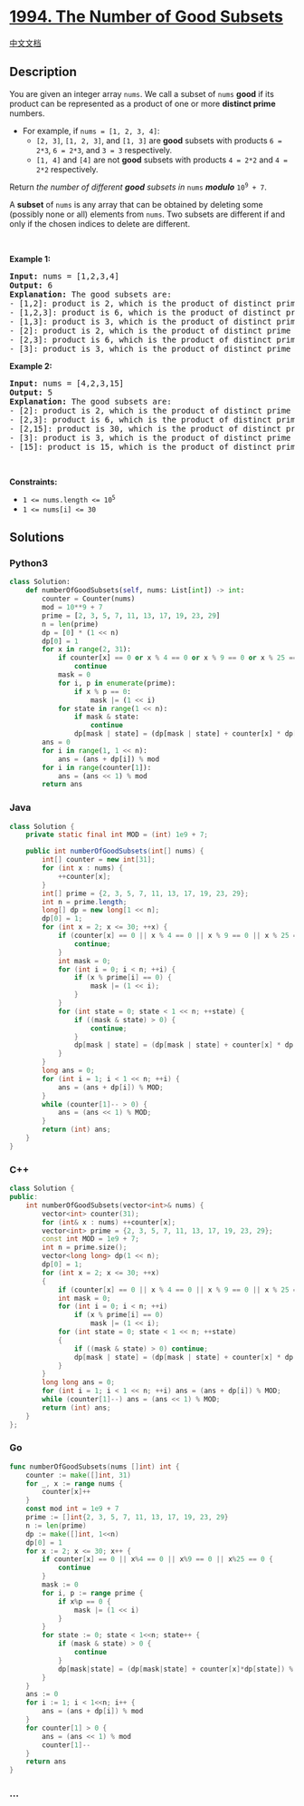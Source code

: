 # [1994. The Number of Good Subsets](https://leetcode.com/problems/the-number-of-good-subsets)

[中文文档](/solution/1900-1999/1994.The%20Number%20of%20Good%20Subsets/README.md)

## Description

<p>You are given an integer array <code>nums</code>. We call a subset of <code>nums</code> <strong>good</strong> if its product can be represented as a product of one or more <strong>distinct prime</strong> numbers.</p>

<ul>
	<li>For example, if <code>nums = [1, 2, 3, 4]</code>:
    <ul>
    	<li><code>[2, 3]</code>, <code>[1, 2, 3]</code>, and <code>[1, 3]</code> are <strong>good</strong> subsets with products <code>6 = 2*3</code>, <code>6 = 2*3</code>, and <code>3 = 3</code> respectively.</li>
    	<li><code>[1, 4]</code> and <code>[4]</code> are not <strong>good</strong> subsets with products <code>4 = 2*2</code> and <code>4 = 2*2</code> respectively.</li>
    </ul>
    </li>

</ul>

<p>Return <em>the number of different <strong>good</strong> subsets in </em><code>nums</code><em> <strong>modulo</strong> </em><code>10<sup>9</sup> + 7</code>.</p>

<p>A <strong>subset</strong> of <code>nums</code> is any array that can be obtained by deleting some (possibly none or all) elements from <code>nums</code>. Two subsets are different if and only if the chosen indices to delete are different.</p>

<p>&nbsp;</p>
<p><strong>Example 1:</strong></p>

<pre>
<strong>Input:</strong> nums = [1,2,3,4]
<strong>Output:</strong> 6
<strong>Explanation:</strong> The good subsets are:
- [1,2]: product is 2, which is the product of distinct prime 2.
- [1,2,3]: product is 6, which is the product of distinct primes 2 and 3.
- [1,3]: product is 3, which is the product of distinct prime 3.
- [2]: product is 2, which is the product of distinct prime 2.
- [2,3]: product is 6, which is the product of distinct primes 2 and 3.
- [3]: product is 3, which is the product of distinct prime 3.
</pre>

<p><strong>Example 2:</strong></p>

<pre>
<strong>Input:</strong> nums = [4,2,3,15]
<strong>Output:</strong> 5
<strong>Explanation:</strong> The good subsets are:
- [2]: product is 2, which is the product of distinct prime 2.
- [2,3]: product is 6, which is the product of distinct primes 2 and 3.
- [2,15]: product is 30, which is the product of distinct primes 2, 3, and 5.
- [3]: product is 3, which is the product of distinct prime 3.
- [15]: product is 15, which is the product of distinct primes 3 and 5.
</pre>

<p>&nbsp;</p>
<p><strong>Constraints:</strong></p>

<ul>
	<li><code>1 &lt;= nums.length &lt;= 10<sup>5</sup></code></li>
	<li><code>1 &lt;= nums[i] &lt;= 30</code></li>
</ul>

## Solutions

<!-- tabs:start -->

### **Python3**

```python
class Solution:
    def numberOfGoodSubsets(self, nums: List[int]) -> int:
        counter = Counter(nums)
        mod = 10**9 + 7
        prime = [2, 3, 5, 7, 11, 13, 17, 19, 23, 29]
        n = len(prime)
        dp = [0] * (1 << n)
        dp[0] = 1
        for x in range(2, 31):
            if counter[x] == 0 or x % 4 == 0 or x % 9 == 0 or x % 25 == 0:
                continue
            mask = 0
            for i, p in enumerate(prime):
                if x % p == 0:
                    mask |= (1 << i)
            for state in range(1 << n):
                if mask & state:
                    continue
                dp[mask | state] = (dp[mask | state] + counter[x] * dp[state]) % mod
        ans = 0
        for i in range(1, 1 << n):
            ans = (ans + dp[i]) % mod
        for i in range(counter[1]):
            ans = (ans << 1) % mod
        return ans
```

### **Java**

```java
class Solution {
    private static final int MOD = (int) 1e9 + 7;

    public int numberOfGoodSubsets(int[] nums) {
        int[] counter = new int[31];
        for (int x : nums) {
            ++counter[x];
        }
        int[] prime = {2, 3, 5, 7, 11, 13, 17, 19, 23, 29};
        int n = prime.length;
        long[] dp = new long[1 << n];
        dp[0] = 1;
        for (int x = 2; x <= 30; ++x) {
            if (counter[x] == 0 || x % 4 == 0 || x % 9 == 0 || x % 25 == 0) {
                continue;
            }
            int mask = 0;
            for (int i = 0; i < n; ++i) {
                if (x % prime[i] == 0) {
                    mask |= (1 << i);
                }
            }
            for (int state = 0; state < 1 << n; ++state) {
                if ((mask & state) > 0) {
                    continue;
                }
                dp[mask | state] = (dp[mask | state] + counter[x] * dp[state]) % MOD;
            }
        }
        long ans = 0;
        for (int i = 1; i < 1 << n; ++i) {
            ans = (ans + dp[i]) % MOD;
        }
        while (counter[1]-- > 0) {
            ans = (ans << 1) % MOD;
        }
        return (int) ans;
    }
}
```

### **C++**

```cpp
class Solution {
public:
    int numberOfGoodSubsets(vector<int>& nums) {
        vector<int> counter(31);
        for (int& x : nums) ++counter[x];
        vector<int> prime = {2, 3, 5, 7, 11, 13, 17, 19, 23, 29};
        const int MOD = 1e9 + 7;
        int n = prime.size();
        vector<long long> dp(1 << n);
        dp[0] = 1;
        for (int x = 2; x <= 30; ++x)
        {
            if (counter[x] == 0 || x % 4 == 0 || x % 9 == 0 || x % 25 == 0) continue;
            int mask = 0;
            for (int i = 0; i < n; ++i)
                if (x % prime[i] == 0)
                    mask |= (1 << i);
            for (int state = 0; state < 1 << n; ++state)
            {
                if ((mask & state) > 0) continue;
                dp[mask | state] = (dp[mask | state] + counter[x] * dp[state]) % MOD;
            }
        }
        long long ans = 0;
        for (int i = 1; i < 1 << n; ++i) ans = (ans + dp[i]) % MOD;
        while (counter[1]--) ans = (ans << 1) % MOD;
        return (int) ans;
    }
};
```

### **Go**

```go
func numberOfGoodSubsets(nums []int) int {
	counter := make([]int, 31)
	for _, x := range nums {
		counter[x]++
	}
	const mod int = 1e9 + 7
	prime := []int{2, 3, 5, 7, 11, 13, 17, 19, 23, 29}
	n := len(prime)
	dp := make([]int, 1<<n)
	dp[0] = 1
	for x := 2; x <= 30; x++ {
		if counter[x] == 0 || x%4 == 0 || x%9 == 0 || x%25 == 0 {
			continue
		}
		mask := 0
		for i, p := range prime {
			if x%p == 0 {
				mask |= (1 << i)
			}
		}
		for state := 0; state < 1<<n; state++ {
			if (mask & state) > 0 {
				continue
			}
			dp[mask|state] = (dp[mask|state] + counter[x]*dp[state]) % mod
		}
	}
	ans := 0
	for i := 1; i < 1<<n; i++ {
		ans = (ans + dp[i]) % mod
	}
	for counter[1] > 0 {
		ans = (ans << 1) % mod
		counter[1]--
	}
	return ans
}
```

### **...**

```

```

<!-- tabs:end -->
